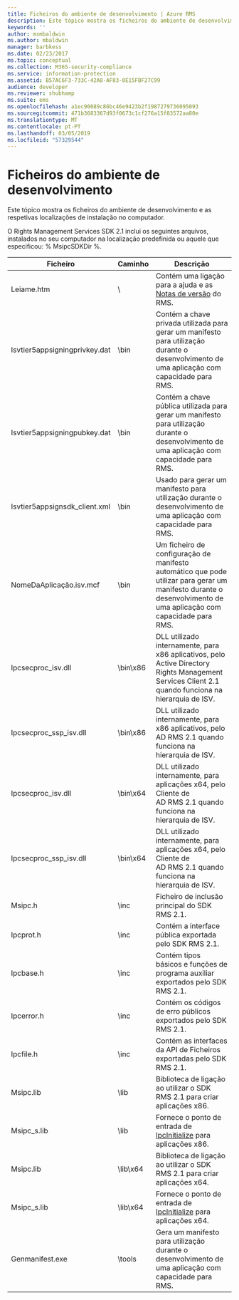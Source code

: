 ```yaml
---
title: Ficheiros do ambiente de desenvolvimento | Azure RMS
description: Este tópico mostra os ficheiros do ambiente de desenvolvimento e as respetivas localizações de instalação no computador.
keywords: ''
author: msmbaldwin
ms.author: mbaldwin
manager: barbkess
ms.date: 02/23/2017
ms.topic: conceptual
ms.collection: M365-security-compliance
ms.service: information-protection
ms.assetid: B57AC6F3-733C-42A8-AF83-0E15FBF27C99
audience: developer
ms.reviewer: shubhamp
ms.suite: ems
ms.openlocfilehash: a1ec90089c86bc46e9423b2f1987279736095093
ms.sourcegitcommit: 471b3683367d93f0673c1cf276a15f83572aa80e
ms.translationtype: MT
ms.contentlocale: pt-PT
ms.lasthandoff: 03/05/2019
ms.locfileid: "57329544"
---
```

# <a name="development-environment-files"></a>Ficheiros do ambiente de desenvolvimento

Este tópico mostra os ficheiros do ambiente de desenvolvimento e as respetivas localizações de instalação no computador.

O Rights Management Services SDK 2.1 inclui os seguintes arquivos, instalados no seu computador na localização predefinida ou aquele que especificou: % MsipcSDKDir %.

|Ficheiro|Caminho|Descrição|
|----|----|-----------|
|Leiame.htm| \ | Contém uma ligação para a ajuda e as [Notas de versão](release-notes-rtm.md) do RMS.|
|Isvtier5appsigningprivkey.dat|\bin|Contém a chave privada utilizada para gerar um manifesto para utilização durante o desenvolvimento de uma aplicação com capacidade para RMS.|
|Isvtier5appsigningpubkey.dat|\bin|Contém a chave pública utilizada para gerar um manifesto para utilização durante o desenvolvimento de uma aplicação com capacidade para RMS.|
|Isvtier5appsignsdk_client.xml|\bin|Usado para gerar um manifesto para utilização durante o desenvolvimento de uma aplicação com capacidade para RMS.|
|NomeDaAplicação.isv.mcf|\bin|Um ficheiro de configuração de manifesto automático que pode utilizar para gerar um manifesto durante o desenvolvimento de uma aplicação com capacidade para RMS.|
|Ipcsecproc_isv.dll|\bin\x86|DLL utilizado internamente, para x86 aplicativos, pelo Active Directory Rights Management Services Client 2.1 quando funciona na hierarquia de ISV.|
|Ipcsecproc_ssp_isv.dll|\bin\x86|DLL utilizado internamente, para x86 aplicativos, pelo AD RMS 2.1 quando funciona na hierarquia de ISV.|
|Ipcsecproc_isv.dll|\bin\x64|DLL utilizado internamente, para aplicações x64, pelo Cliente de AD RMS 2.1 quando funciona na hierarquia de ISV.|
|Ipcsecproc_ssp_isv.dll|\bin\x64|DLL utilizado internamente, para aplicações x64, pelo Cliente de AD RMS 2.1 quando funciona na hierarquia de ISV.|
|Msipc.h|\inc|Ficheiro de inclusão principal do SDK RMS 2.1.|
|Ipcprot.h|\inc|Contém a interface pública exportada pelo SDK RMS 2.1.|
|Ipcbase.h|\inc|Contém tipos básicos e funções de programa auxiliar exportados pelo SDK RMS 2.1.|
|Ipcerror.h|\inc|Contém os códigos de erro públicos exportados pelo SDK RMS 2.1.|
|Ipcfile.h|\inc|Contém as interfaces da API de Ficheiros exportadas pelo SDK RMS 2.1.|
|Msipc.lib|\lib|Biblioteca de ligação ao utilizar o SDK RMS 2.1 para criar aplicações x86.|
|Msipc_s.lib|\lib|Fornece o ponto de entrada de [IpcInitialize](https://msdn.microsoft.com/library/jj127295.aspx) para aplicações x86.|
|Msipc.lib|\lib\x64|Biblioteca de ligação ao utilizar o SDK RMS 2.1 para criar aplicações x64.|
|Msipc_s.lib|\lib\x64|Fornece o ponto de entrada de [IpcInitialize](https://msdn.microsoft.com/library/jj127295.aspx) para aplicações x64.|
|Genmanifest.exe|\tools|Gera um manifesto para utilização durante o desenvolvimento de uma aplicação com capacidade para RMS.|

